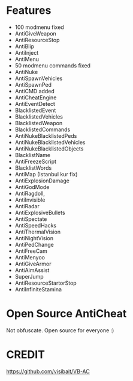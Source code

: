 # Features
+ 100 modmenu fixed 
+ AntiGiveWeapon
+ AntiResourceStop 
+ AntiBlip 
+ AntiInject 
+ AntiMenu
+ 50 modmenu commands fixed
+ AntiNuke
+ AntiSpawnVehicles 
+ AntiSpawnPed 
+ AntiCMD added 
+ AntiCheatEngine 
+ AntiEventDetect
+ BlacklistedEvent
+ BlacklistedVehicles
+ BlacklistedWeapon
+ BlacklistedCommands
+ AntiNukeBlacklistedPeds
+ AntiNukeBlacklistedVehicles
+ AntiNukeBlacklistedObjects
+ BlacklistName
+ AntiFreezeScript
+ BlacklistWords
+ AntiMap (Istanbul kur fix)
+ AntiExplosionDamage
+ AntiGodMode
+ AntiRagdoll,
+ AntiInvisible
+ AntiRadar
+ AntiExplosiveBullets
+ AntiSpectate
+ AntiSpeedHacks
+ AntiThermalVision
+ AntiNightVision
+ AntiPedChange
+ AntiFreeCam
+ AntiMenyoo
+ AntiGiveArmor
+ AntiAimAssist
+ SuperJump
+ AntiResourceStartorStop
+ AntiInfiniteStamina

# Open Source AntiCheat
Not obfuscate. Open source for everyone :)

# CREDIT

https://github.com/visibait/VB-AC